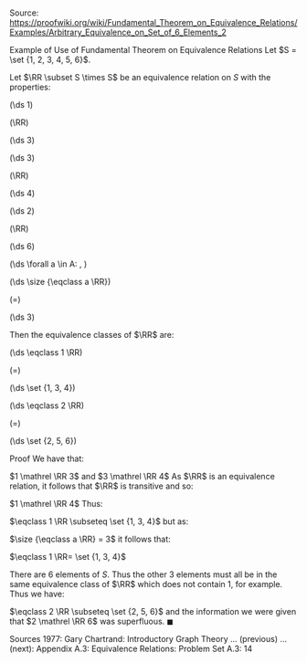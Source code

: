 # 

Source: https://proofwiki.org/wiki/Fundamental_Theorem_on_Equivalence_Relations/Examples/Arbitrary_Equivalence_on_Set_of_6_Elements_2

Example of Use of Fundamental Theorem on Equivalence Relations
Let $S = \set {1, 2, 3, 4, 5, 6}$.

Let $\RR \subset S \times S$ be an equivalence relation on $S$ with the properties:














\(\ds 1\)

\(\RR\)







\(\ds 3\)




















\(\ds 3\)

\(\RR\)







\(\ds 4\)




















\(\ds 2\)

\(\RR\)







\(\ds 6\)
















\(\ds \forall a \in A: \, \)



\(\ds \size {\eqclass a \RR}\)

\(=\)







\(\ds 3\)










Then the equivalence classes of $\RR$ are:














\(\ds \eqclass 1 \RR\)

\(=\)







\(\ds \set {1, 3, 4}\)




















\(\ds \eqclass 2 \RR\)

\(=\)







\(\ds \set {2, 5, 6}\)











Proof
We have that:

$1 \mathrel \RR 3$ and $3 \mathrel \RR 4$
As $\RR$ is an equivalence relation, it follows that $\RR$ is transitive and so:

$1 \mathrel \RR 4$
Thus:

$\eqclass 1 \RR \subseteq \set {1, 3, 4}$
but as:

$\size {\eqclass a \RR} = 3$
it follows that:

$\eqclass 1 \RR= \set {1, 3, 4}$

There are $6$ elements of $S$.
Thus the other $3$ elements must all be in the same equivalence class of $\RR$ which does not contain $1$, for example.
Thus we have:

$\eqclass 2 \RR \subseteq \set {2, 5, 6}$
and the information we were given that $2 \mathrel \RR 6$ was superfluous.
$\blacksquare$


Sources
1977: Gary Chartrand: Introductory Graph Theory ... (previous) ... (next): Appendix $\text{A}.3$: Equivalence Relations: Problem Set $\text{A}.3$: $14$




